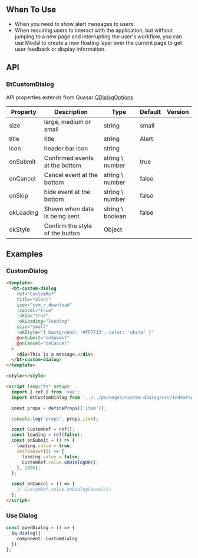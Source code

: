 ## When To Use

- When you need to show alert messages to users.
- When requiring users to interact with the application, but without jumping to a new page and interrupting the user's workflow, you can use Modal to create a new floating layer over the current page to get user feedback or display information.

## API

### BtCustomDialog

API properties extends from Quasar [QDialogOptions](http://www.quasarchs.com/vue-components/dialog)

| Property | Description | Type | Default | Version |
| --- | --- | --- | --- | --- |
| size | large, medium or small | string | small |  |
| title | title | string | Alert |  |
| icon | header bar icon | string |  |  |
| onSubmit | Confirmed events at the bottom | string \ number | true |  |
| onCancel | Cancel event at the bottom | string \ number | false |  |
| onSkip | hide event at the bottom | string \ number | false |  |
| okLoading | Shown when data is being sent | string \ boolean | false |  |
| okStyle | Confirm the style of the button | Object |  |  |

## Examples

### CustomDialog

```html
<template>
  <bt-custom-dialog
    ref="CustomRef"
    title="alert"
    icon="sym_r_download"
    :cancel="true"
    :skip="true"
    :okLoading="loading"
    size="small"
    :okStyle="{ background: '#FF7733', color: 'white' }"
    @onSubmit="onSubmit"
    @onCancel="onCancel"
  >
    <div>This is a message.</div>
  </bt-custom-dialog>
</template>

<style></style>

<script lang="ts" setup>
  import { ref } from 'vue';
  import BtCustomDialog from '../../packages/custom-dialog/src/IndexPage.vue';

  const props = defineProps(['item']);

  console.log('props', props.item);

  const CustomRef = ref();
  const loading = ref(false);
  const onSubmit = () => {
    loading.value = true;
    setTimeout(() => {
      loading.value = false;
      CustomRef.value.onDialogOK();
    }, 2000);
  };

  const onCancel = () => {
    // CustomRef.value.onDialogCancel();
  };
</script>
```

### Use Dialog

```ts
const openDialog = () => {
  $q.dialog({
    component: CustomDialog
  });
};
```
